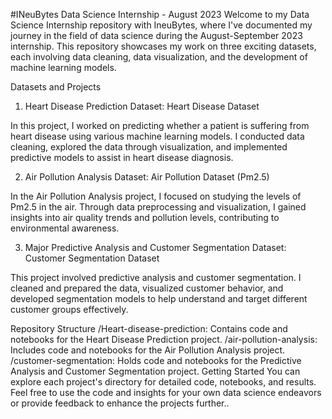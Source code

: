 #INeuBytes Data Science Internship - August 2023
Welcome to my Data Science Internship repository with IneuBytes, where I've documented my journey in the field of data science during the August-September 2023 internship. This repository showcases my work on three exciting datasets, each involving data cleaning, data visualization, and the development of machine learning models.

Datasets and Projects
1. Heart Disease Prediction
Dataset: Heart Disease Dataset

In this project, I worked on predicting whether a patient is suffering from heart disease using various machine learning models. I conducted data cleaning, explored the data through visualization, and implemented predictive models to assist in heart disease diagnosis.

2. Air Pollution Analysis
Dataset: Air Pollution Dataset (Pm2.5)

In the Air Pollution Analysis project, I focused on studying the levels of Pm2.5 in the air. Through data preprocessing and visualization, I gained insights into air quality trends and pollution levels, contributing to environmental awareness.

3. Major Predictive Analysis and Customer Segmentation
Dataset: Customer Segmentation Dataset

This project involved predictive analysis and customer segmentation. I cleaned and prepared the data, visualized customer behavior, and developed segmentation models to help understand and target different customer groups effectively.

Repository Structure
/Heart-disease-prediction: Contains code and notebooks for the Heart Disease Prediction project.
/air-pollution-analysis: Includes code and notebooks for the Air Pollution Analysis project.
/customer-segmentation: Holds code and notebooks for the Predictive Analysis and Customer Segmentation project.
Getting Started
You can explore each project's directory for detailed code, notebooks, and results. Feel free to use the code and insights for your own data science endeavors or provide feedback to enhance the projects further..
